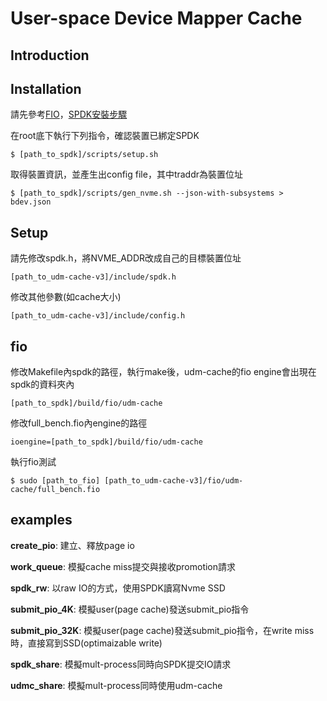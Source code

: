 # User-space Device Mapper Cache

## Introduction



## Installation
請先參考[FIO](https://github.com/axboe/fio)，[SPDK安裝步驟](https://spdk.io/doc/getting_started.html)

在root底下執行下列指令，確認裝置已綁定SPDK

`$ [path_to_spdk]/scripts/setup.sh`

取得裝置資訊，並產生出config file，其中traddr為裝置位址

`$ [path_to_spdk]/scripts/gen_nvme.sh --json-with-subsystems > bdev.json`

## Setup
請先修改spdk.h，將NVME_ADDR改成自己的目標裝置位址

`[path_to_udm-cache-v3]/include/spdk.h`

修改其他參數(如cache大小)

`[path_to_udm-cache-v3]/include/config.h`

## fio

修改Makefile內spdk的路徑，執行make後，udm-cache的fio engine會出現在spdk的資料夾內

`[path_to_spdk]/build/fio/udm-cache`

修改full_bench.fio內engine的路徑

`ioengine=[path_to_spdk]/build/fio/udm-cache`

執行fio測試

`$ sudo [path_to_fio] [path_to_udm-cache-v3]/fio/udm-cache/full_bench.fio`

## examples

**create_pio**: 建立、釋放page io

**work_queue**: 模擬cache miss提交與接收promotion請求

**spdk_rw**: 以raw IO的方式，使用SPDK讀寫Nvme SSD

**submit_pio_4K**: 模擬user(page cache)發送submit_pio指令

**submit_pio_32K**: 模擬user(page cache)發送submit_pio指令，在write miss時，直接寫到SSD(optimaizable write)

**spdk_share**: 模擬mult-process同時向SPDK提交IO請求

**udmc_share**: 模擬mult-process同時使用udm-cache


